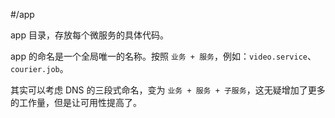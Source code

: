 #/app

app 目录，存放每个微服务的具体代码。

app 的命名是一个全局唯一的名称。按照 `业务 + 服务`，例如：`video.service`、`courier.job`。

其实可以考虑 DNS 的三段式命名，变为 `业务 + 服务 + 子服务`，这无疑增加了更多的工作量，但是让可用性提高了。